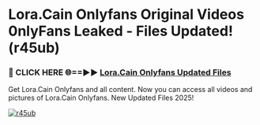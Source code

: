 # Lora.Cain Onlyfans Original Videos 0nlyFans Leaked - Files Updated! (r45ub)

<h3>🔴 CLICK HERE 🌐==►► <a href="https://tinyurl.com/2m67pmp6" rel="nofollow">Lora.Cain Onlyfans Updated Files</a></h3>

Get Lora.Cain Onlyfans and all content. Now you can access all videos and pictures of Lora.Cain Onlyfans. New Updated Files 2025!

[![r45ub](https://i.imgur.com/H4QAA4z.gif)](https://tinyurl.com/2m67pmp6)